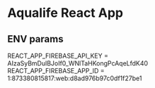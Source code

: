 # Aqualife React App

## ENV params
REACT_APP_FIREBASE_API_KEY = AIzaSyBmDulBJoIf0_WNlTaHKongPcAqeLfdK40
REACT_APP_FIREBASE_APP_ID = 1:873380815817:web:d8ad976b97c0df1f27be1


